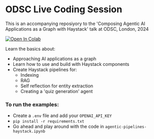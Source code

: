 # ODSC Live Coding Session

This is an accompanying reposiyory to the 'Composing Agentic AI Applications as a Graph with Haystack' talk at ODSC, London, 2024

[![Open In Colab](https://colab.research.google.com/assets/colab-badge.svg)](https://colab.research.google.com/github/TuanaCelik/odsc-haystack/blob/main/agentic-pipelines-haystack.ipynb)

Learn the basics about:
- Approaching AI applications as a graph
- Learn how to use and build with Haystack components
- Create Haystack pipelines for:
    - Indexing
    - RAG
    - Self reflection for entity extraction
    - Creating a 'quiz generation' agent

### To run the examples:
- Create a `.env` file and add your `OPENAI_API_KEY`
- `pip install -r requirements.txt`
- Go ahead and play around with the code in `agentic-pipelines-haystack.ipynb`
